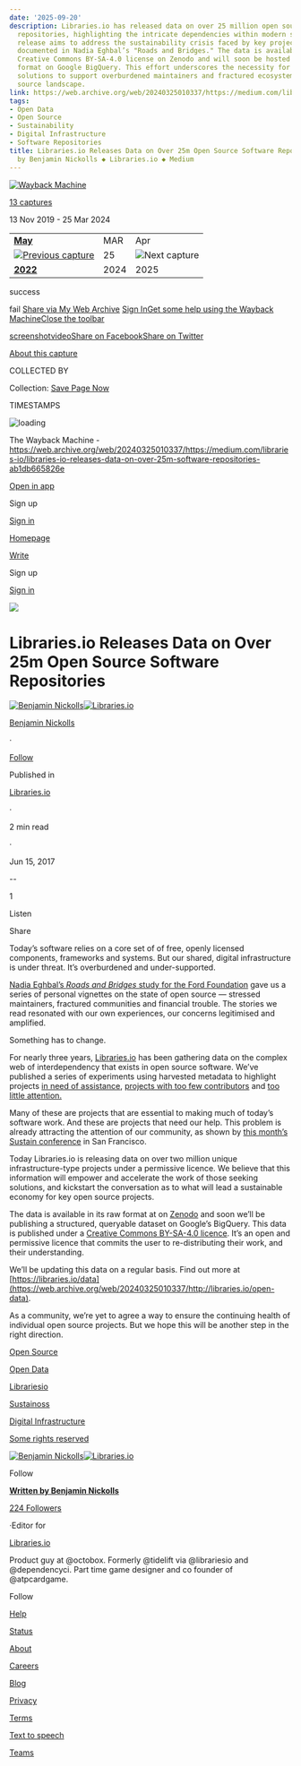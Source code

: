 ```yaml
---
date: '2025-09-20'
description: Libraries.io has released data on over 25 million open source software
  repositories, highlighting the intricate dependencies within modern software. This
  release aims to address the sustainability crisis faced by key projects, as previously
  documented in Nadia Eghbal’s "Roads and Bridges." The data is available under a
  Creative Commons BY-SA-4.0 license on Zenodo and will soon be hosted in a structured
  format on Google BigQuery. This effort underscores the necessity for community-driven
  solutions to support overburdened maintainers and fractured ecosystems in the open
  source landscape.
link: https://web.archive.org/web/20240325010337/https://medium.com/libraries-io/libraries-io-releases-data-on-over-25m-software-repositories-ab1db665826e
tags:
- Open Data
- Open Source
- Sustainability
- Digital Infrastructure
- Software Repositories
title: Libraries.io Releases Data on Over 25m Open Source Software Repositories ◆
  by Benjamin Nickolls ◆ Libraries.io ◆ Medium
---
```


[![Wayback Machine](https://web-static.archive.org/_static/images/toolbar/wayback-toolbar-logo-200.png)](https://web.archive.org/web/ "Wayback Machine home page")

[13 captures](https://web.archive.org/web/20240325010337*/https://medium.com/libraries-io/libraries-io-releases-data-on-over-25m-software-repositories-ab1db665826e "See a list of every capture for this URL")

13 Nov 2019 - 25 Mar 2024

|     |     |     |
| --- | --- | --- |
| [**May**](https://web.archive.org/web/20230507184727/https://medium.com/libraries-io/libraries-io-releases-data-on-over-25m-software-repositories-ab1db665826e "07 May 2023") | MAR | Apr |
| [![Previous capture](https://web-static.archive.org/_static/images/toolbar/wm_tb_prv_on.png)](https://web.archive.org/web/20230507184727/https://medium.com/libraries-io/libraries-io-releases-data-on-over-25m-software-repositories-ab1db665826e "18:47:27 May 07, 2023") | 25 | ![Next capture](https://web-static.archive.org/_static/images/toolbar/wm_tb_nxt_off.png) |
| [**2022**](https://web.archive.org/web/20221231070229/https://medium.com/libraries-io/libraries-io-releases-data-on-over-25m-software-repositories-ab1db665826e "31 Dec 2022") | 2024 | 2025 |

success

fail
[Share via My Web Archive](https://web.archive.org/web/20240325010337/https://medium.com/libraries-io/libraries-io-releases-data-on-over-25m-software-repositories-ab1db665826e# "Share via My Web Archive") [Sign In](https://archive.org/account/login.php "Sign In")[Get some help using the Wayback Machine](https://help.archive.org/help/category/the-wayback-machine/ "Get some help using the Wayback Machine")[Close the toolbar](https://web.archive.org/web/20240325010337/https://medium.com/libraries-io/libraries-io-releases-data-on-over-25m-software-repositories-ab1db665826e#close "Close the toolbar")

[screenshot](https://web.archive.org/web/20240325010337/http://web.archive.org/screenshot/https://medium.com/libraries-io/libraries-io-releases-data-on-over-25m-software-repositories-ab1db665826e "screenshot")[video](https://web.archive.org/web/20240325010337/https://medium.com/libraries-io/libraries-io-releases-data-on-over-25m-software-repositories-ab1db665826e# "video")[Share on Facebook](https://web.archive.org/web/20240325010337/https://medium.com/libraries-io/libraries-io-releases-data-on-over-25m-software-repositories-ab1db665826e# "Share on Facebook")[Share on Twitter](https://web.archive.org/web/20240325010337/https://medium.com/libraries-io/libraries-io-releases-data-on-over-25m-software-repositories-ab1db665826e# "Share on Twitter")

[About this capture](https://web.archive.org/web/20240325010337/https://medium.com/libraries-io/libraries-io-releases-data-on-over-25m-software-repositories-ab1db665826e#expand)

COLLECTED BY

Collection: [Save Page Now](https://archive.org/details/save-page-now)

TIMESTAMPS

![loading](https://web-static.archive.org/_static/images/loading.gif)

The Wayback Machine - https://web.archive.org/web/20240325010337/https://medium.com/libraries-io/libraries-io-releases-data-on-over-25m-software-repositories-ab1db665826e

[Open in app](https://web.archive.org/web/20240325010337/https://rsci.app.link/?%24canonical_url=https%3A%2F%2Fmedium.com%2Fp%2Fab1db665826e&%7Efeature=LoOpenInAppButton&%7Echannel=ShowPostUnderCollection&source=---two_column_layout_nav----------------------------------)

Sign up

[Sign in](https://web.archive.org/web/20240325010337/https://medium.com/m/signin?operation=login&redirect=https%3A%2F%2Fmedium.com%2Flibraries-io%2Flibraries-io-releases-data-on-over-25m-software-repositories-ab1db665826e&source=post_page---two_column_layout_nav-----------------------global_nav-----------)

[Homepage](https://web.archive.org/web/20240325010337/https://medium.com/?source=---two_column_layout_nav----------------------------------)

[Write](https://web.archive.org/web/20240325010337/https://medium.com/m/signin?operation=register&redirect=https%3A%2F%2Fmedium.com%2Fnew-story&source=---two_column_layout_nav-----------------------new_post_topnav-----------)

Sign up

[Sign in](https://web.archive.org/web/20240325010337/https://medium.com/m/signin?operation=login&redirect=https%3A%2F%2Fmedium.com%2Flibraries-io%2Flibraries-io-releases-data-on-over-25m-software-repositories-ab1db665826e&source=post_page---two_column_layout_nav-----------------------global_nav-----------)

![](https://web.archive.org/web/20240325010337im_/https://miro.medium.com/v2/resize:fill:64:64/1*dmbNkD5D-u45r44go_cf0g.png)

# Libraries.io Releases Data on Over 25m Open Source Software Repositories

[![Benjamin Nickolls](https://web.archive.org/web/20240325010337im_/https://miro.medium.com/v2/resize:fill:88:88/0*N6MxOnI1wOIdWsEL.jpg)](https://web.archive.org/web/20240325010337/https://medium.com/@BenJam?source=post_page-----ab1db665826e--------------------------------)[![Libraries.io](https://web.archive.org/web/20240325010337im_/https://miro.medium.com/v2/resize:fill:48:48/1*_p8SM0qEpZSgmKB_jtAxrA.png)](https://web.archive.org/web/20240325010337/https://medium.com/libraries-io?source=post_page-----ab1db665826e--------------------------------)

[Benjamin Nickolls](https://web.archive.org/web/20240325010337/https://medium.com/@BenJam?source=post_page-----ab1db665826e--------------------------------)

·

[Follow](https://web.archive.org/web/20240325010337/https://medium.com/m/signin?actionUrl=https%3A%2F%2Fmedium.com%2F_%2Fsubscribe%2Fuser%2Fc4bf2f28fa69&operation=register&redirect=https%3A%2F%2Fmedium.com%2Flibraries-io%2Flibraries-io-releases-data-on-over-25m-software-repositories-ab1db665826e&user=Benjamin+Nickolls&userId=c4bf2f28fa69&source=post_page-c4bf2f28fa69----ab1db665826e---------------------post_header-----------)

Published in

[Libraries.io](https://web.archive.org/web/20240325010337/https://medium.com/libraries-io?source=post_page-----ab1db665826e--------------------------------)

·

2 min read

·

Jun 15, 2017

--

1

Listen

Share

Today’s software relies on a core set of of free, openly licensed components, frameworks and systems. But our shared, digital infrastructure is under threat. It’s overburdened and under-supported.

[Nadia Eghbal’s _Roads and Bridges_ study for the Ford Foundation](https://web.archive.org/web/20240325010337/https://www.fordfoundation.org/library/reports-and-studies/roads-and-bridges-the-unseen-labor-behind-our-digital-infrastructure/) gave us a series of personal vignettes on the state of open source — stressed maintainers, fractured communities and financial trouble. The stories we read resonated with our own experiences, our concerns legitimised and amplified.

Something has to change.

For nearly three years, [Libraries.io](https://web.archive.org/web/20240325010337/https://libraries.io/) has been gathering data on the complex web of interdependency that exists in open source software. We’ve published a series of experiments using harvested metadata to highlight projects [in need of assistance](https://web.archive.org/web/20240325010337/https://libraries.io/help-wanted), [projects with too few contributors](https://web.archive.org/web/20240325010337/https://libraries.io/bus-factor) and [too little attention.](https://web.archive.org/web/20240325010337/https://libraries.io/digital-infrastructure)

Many of these are projects that are essential to making much of today’s software work. And these are projects that need our help. This problem is already attracting the attention of our community, as shown by [this month’s Sustain conference](https://web.archive.org/web/20240325010337/https://sustainoss.org/) in San Francisco.

Today Libraries.io is releasing data on over two million unique infrastructure-type projects under a permissive licence. We believe that this information will empower and accelerate the work of those seeking solutions, and kickstart the conversation as to what will lead a sustainable economy for key open source projects.

The data is available in its raw format at on [Zenodo](https://web.archive.org/web/20240325010337/https://zenodo.org/record/808273) and soon we’ll be publishing a structured, queryable dataset on Google’s BigQuery. This data is published under a [Creative Commons BY-SA-4.0 licence](https://web.archive.org/web/20240325010337/https://creativecommons.org/licenses/by-sa/4.0/). It’s an open and permissive licence that commits the user to re-distributing their work, and their understanding.

We’ll be updating this data on a regular basis. Find out more at [https://libraries.io/data](https://web.archive.org/web/20240325010337/http://libraries.io/open-data).

As a community, we’re yet to agree a way to ensure the continuing health of individual open source projects. But we hope this will be another step in the right direction.

[Open Source](https://web.archive.org/web/20240325010337/https://medium.com/tag/open-source?source=post_page-----ab1db665826e---------------open_source-----------------)

[Open Data](https://web.archive.org/web/20240325010337/https://medium.com/tag/open-data?source=post_page-----ab1db665826e---------------open_data-----------------)

[Librariesio](https://web.archive.org/web/20240325010337/https://medium.com/tag/librariesio?source=post_page-----ab1db665826e---------------librariesio-----------------)

[Sustainoss](https://web.archive.org/web/20240325010337/https://medium.com/tag/sustainoss?source=post_page-----ab1db665826e---------------sustainoss-----------------)

[Digital Infrastructure](https://web.archive.org/web/20240325010337/https://medium.com/tag/digital-infrastructure?source=post_page-----ab1db665826e---------------digital_infrastructure-----------------)

[Some rights reserved](https://web.archive.org/web/20240325010337/https://creativecommons.org/licenses/by-sa/4.0/)

[![Benjamin Nickolls](https://web.archive.org/web/20240325010337im_/https://miro.medium.com/v2/resize:fill:144:144/0*N6MxOnI1wOIdWsEL.jpg)](https://web.archive.org/web/20240325010337/https://medium.com/@BenJam?source=post_page-----ab1db665826e--------------------------------)[![Libraries.io](https://web.archive.org/web/20240325010337im_/https://miro.medium.com/v2/resize:fill:64:64/1*_p8SM0qEpZSgmKB_jtAxrA.png)](https://web.archive.org/web/20240325010337/https://medium.com/libraries-io?source=post_page-----ab1db665826e--------------------------------)

Follow

[**Written by Benjamin Nickolls**](https://web.archive.org/web/20240325010337/https://medium.com/@BenJam?source=post_page-----ab1db665826e--------------------------------)

[224 Followers](https://web.archive.org/web/20240325010337/https://medium.com/@BenJam/followers?source=post_page-----ab1db665826e--------------------------------)

·Editor for

[Libraries.io](https://web.archive.org/web/20240325010337/https://medium.com/libraries-io?source=post_page-----ab1db665826e--------------------------------)

Product guy at @octobox. Formerly @tidelift via @librariesio and @dependencyci. Part time game designer and co founder of @atpcardgame.

Follow

[Help](https://web.archive.org/web/20240325010337/https://help.medium.com/hc/en-us?source=post_page-----ab1db665826e--------------------------------)

[Status](https://web.archive.org/web/20240325010337/https://medium.statuspage.io/?source=post_page-----ab1db665826e--------------------------------)

[About](https://web.archive.org/web/20240325010337/https://medium.com/about?autoplay=1&source=post_page-----ab1db665826e--------------------------------)

[Careers](https://web.archive.org/web/20240325010337/https://medium.com/jobs-at-medium/work-at-medium-959d1a85284e?source=post_page-----ab1db665826e--------------------------------)

[Blog](https://web.archive.org/web/20240325010337/https://blog.medium.com/?source=post_page-----ab1db665826e--------------------------------)

[Privacy](https://web.archive.org/web/20240325010337/https://policy.medium.com/medium-privacy-policy-f03bf92035c9?source=post_page-----ab1db665826e--------------------------------)

[Terms](https://web.archive.org/web/20240325010337/https://policy.medium.com/medium-terms-of-service-9db0094a1e0f?source=post_page-----ab1db665826e--------------------------------)

[Text to speech](https://web.archive.org/web/20240325010337/https://speechify.com/medium?source=post_page-----ab1db665826e--------------------------------)

[Teams](https://web.archive.org/web/20240325010337/https://medium.com/business?source=post_page-----ab1db665826e--------------------------------)

